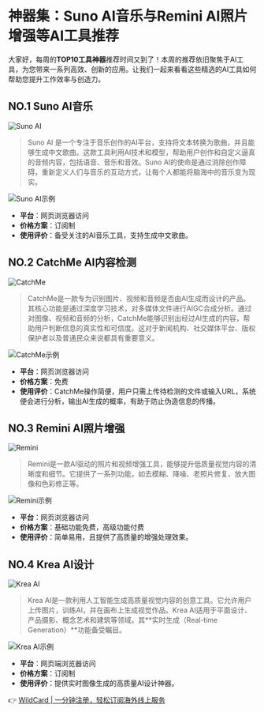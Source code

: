 # 神器集：Suno AI音乐与Remini AI照片增强等AI工具推荐

大家好，每周的**TOP10工具神器**推荐时间又到了！本周的推荐依旧聚焦于AI工具，为您带来一系列高效、创新的应用。让我们一起来看看这些精选的AI工具如何帮助您提升工作效率与创造力。

## NO.1 Suno AI音乐

![Suno AI](https://bbtdd.com/img/653405537.webp)

> Suno AI 是一个专注于音乐创作的AI平台，支持将文本转换为歌曲，并且能够生成中文歌曲。这款工具利用AI技术和模型，帮助用户创作和自定义逼真的音频内容，包括语音、音乐和音效。Suno AI的使命是通过消除创作障碍，重新定义人们与音乐的互动方式，让每个人都能将脑海中的音乐变为现实。

![Suno AI示例](https://bbtdd.com/img/75375089625.webp)

- **平台**：网页浏览器访问
- **价格方案**：订阅制
- **使用评价**：备受关注的AI音乐工具，支持生成中文歌曲。

## NO.2 CatchMe AI内容检测

![CatchMe](https://bbtdd.com/img/30366263.webp)

> CatchMe是一款专为识别图片、视频和音频是否由AI生成而设计的产品。其核心功能是通过深度学习技术，对多媒体文件进行AIGC合成分析。通过对图像、视频和音频的分析，CatchMe能够识别出经过AI生成的内容，帮助用户判断信息的真实性和可信度。这对于新闻机构、社交媒体平台、版权保护者以及普通民众来说都具有重要意义。

![CatchMe示例](https://bbtdd.com/img/7599010989845.webp)

- **平台**：网页浏览器访问
- **价格方案**：免费
- **使用评价**：CatchMe操作简便，用户只需上传待检测的文件或输入URL，系统便会进行分析，输出AI生成的概率，有助于防止伪造信息的传播。

## NO.3 Remini AI照片增强

![Remini](https://bbtdd.com/img/250939244849.webp)

> Remini是一款AI驱动的照片和视频增强工具，能够提升低质量视觉内容的清晰度和细节。它提供了一系列功能，如去模糊、降噪、老照片修复、放大图像和色彩修正等。

![Remini示例](https://bbtdd.com/img/594294841308.webp)

- **平台**：网页浏览器访问
- **价格方案**：基础功能免费，高级功能付费
- **使用评价**：简单易用，且提供了高质量的增强处理效果。

## NO.4 Krea AI设计

![Krea AI](https://bbtdd.com/img/00251659531905.webp)

> Krea AI是一款利用人工智能生成高质量视觉内容的创意工具。它允许用户上传图片，训练AI，并在画布上生成视觉作品。Krea AI适用于平面设计、产品摄影、概念艺术和建筑等领域。其**实时生成（Real-time Generation）**功能备受瞩目。

![Krea AI示例](https://bbtdd.com/img/15635438.webp)

- **平台**：网页端浏览器访问
- **价格方案**：订阅制
- **使用评价**：提供实时图像生成的高质量AI设计神器。

👉 [WildCard | 一分钟注册，轻松订阅海外线上服务](https://bbtdd.com/WildCard)